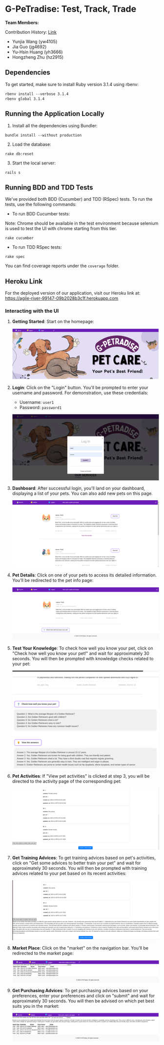 # G-PeTradise: Test, Track, Trade

**Team Members:**

Contribution History: [Link](https://github.com/Jayg000e/PetApp/graphs/contributors)

- Yunjia Wang   (yw4105)
- Jia Guo       (jg4692)
- Yu-Hsin Huang (yh3666)
- Hongzheng Zhu (hz2915)

## Dependencies

To get started, make sure to install Ruby version 3.1.4 using rbenv:

```shell
rbenv install --verbose 3.1.4
rbenv global 3.1.4
```

## Running the Application Locally

1. Install all the dependencies using Bundler:

```shell
bundle install --without production
```

2. Load the database:

```shell
rake db:reset
```

3. Start the local server:

```shell
rails s
```

## Running BDD and TDD Tests

We've provided both BDD (Cucumber) and TDD (RSpec) tests. To run the tests, use the following commands:

- To run BDD Cucumber tests:

Note: Chrome should be available in the test environment because selenium is used to test the UI with chrome starting from this tier. 

```shell
rake cucumber
```

- To run TDD RSpec tests:

```shell
rake spec
```

You can find coverage reports under the `coverage` folder.

## Heroku Link

For the deployed version of our application, visit our Heroku link at: https://agile-river-99147-09b2028b3c1f.herokuapp.com

### Interacting with the UI

1. **Getting Started**: Start on the homepage:

   ![Homepage](images/HomePage.png)

2. **Login**: Click on the "Login" button. You'll be prompted to enter your username and password. For demonstration, use these credentials:

   - Username: `user1`
   - Password: `password1`

   ![Login Page](images/Login.png)

3. **Dashboard**: After successful login, you'll land on your dashboard, displaying a list of your pets. You can also add new pets on this page.

   ![Dashboard](images/Pets.png)

4. **Pet Details**: Click on one of your pets to access its detailed information. You'll be redirected to the pet info page:

   ![Pet Details](images/Pet.png)

5. **Test Your Knowledge**: To check how well you know your pet, click on "Check how well you know your pet!" and wait for approximately 30 seconds. You will then be prompted with knowledge checks related to your pet:

   ![Knowledge Check](images/KnowledgeCheck.png)

6. **Pet Activities**: If "View pet activities" is clicked at step 3, you will be directed to the activity page of the corresponding pet:

   ![Pet Activities](images/Activity.png)

7. **Get Training Advices**: To get training advices based on pet's activities, click on "Get some advices to better train your pet" and wait for approximately 30 seconds. You will then be prompted with training advices related to your pet based on its recent activities:

   ![Training advices](images/Getadvice.png)

8. **Market Place**: Click on the "market" on the navigation bar. You'll be redirected to the market page:

   ![Market](images/Market.png)

8. **Get Purchasing Advices**: To get purchasing advices based on your preferences, enter your preferences and click on "submit" and wait for approximately 30 seconds. You will then be advised on which pet best suits you in the market:

   ![Purchasing advices](images/Purchase.png)


